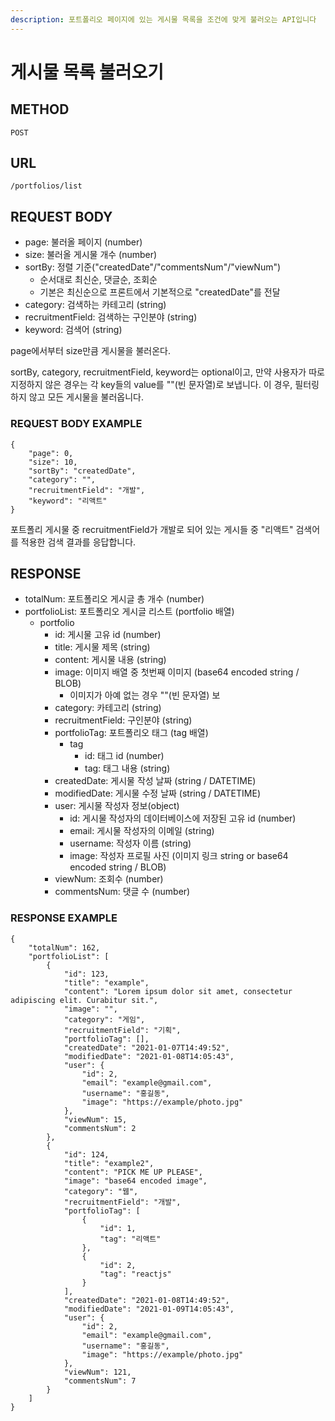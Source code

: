 ```yaml
---
description: 포트폴리오 페이지에 있는 게시물 목록을 조건에 맞게 불러오는 API입니다
---
```


# 게시물 목록 불러오기

## METHOD

```text
POST
```

## URL

```text
/portfolios/list
```

## REQUEST BODY

* page: 불러올 페이지 \(number\)
* size: 불러올 게시물 개수 \(number\)
* sortBy: 정렬 기준\("createdDate"/"commentsNum"/"viewNum"\)
  * 순서대로 최신순, 댓글순, 조회순
  * 기본은 최신순으로 프론트에서 기본적으로 "createdDate"를 전달
* category: 검색하는 카테고리 \(string\) 
* recruitmentField: 검색하는 구인분야 \(string\)
* keyword: 검색어 \(string\)

page에서부터 size만큼 게시물을 불러온다.

sortBy, category, recruitmentField, keyword는 optional이고, 만약 사용자가 따로 지정하지 않은 경우는 각 key들의 value를 ""\(빈 문자열\)로 보냅니다. 이 경우, 필터링하지 않고 모든 게시물을 불러옵니다.   

### REQUEST BODY EXAMPLE

```markup
{
    "page": 0,
    "size": 10,
    "sortBy": "createdDate",
    "category": "",
    "recruitmentField": "개발",
    "keyword": "리액트"
}
```

포트폴리 게시물 중 recruitmentField가 개발로 되어 있는 게시들 중 "리액트" 검색어를 적용한 검색 결과를 응답합니다. 

## RESPONSE

* totalNum: 포트폴리오 게시글 총 개수 \(number\)
* portfolioList: 포트폴리오 게시글 리스트 \(portfolio 배열\)
  * portfolio
    * id: 게시물 고유 id \(number\)
    * title: 게시물 제목 \(string\)
    * content: 게시물 내용 \(string\)
    * image: 이미지 배열 중 첫번째 이미지 \(base64 encoded string / BLOB\)
      * 이미지가 아예 없는 경우 ""\(빈 문자열\) 보
    * category: 카테고리 \(string\) 
    * recruitmentField: 구인분야 \(string\)
    * portfolioTag: 포트폴리오 태그 \(tag 배열\)
      * tag
        * id: 태그 id \(number\)
        * tag: 태그 내용 \(string\)
    * createdDate: 게시물 작성 날짜 \(string / DATETIME\)
    * modifiedDate: 게시물 수정 날짜 \(string / DATETIME\)
    * user: 게시물 작성자 정보\(object\)
      * id: 게시물 작성자의 데이터베이스에 저장된 고유 id \(number\)
      * email: 게시물 작성자의 이메일 \(string\)
      * username: 작성자 이름 \(string\)
      * image: 작성자 프로필 사진 \(이미지 링크 string or base64 encoded string / BLOB\)
    * viewNum: 조회수 \(number\)
    * commentsNum: 댓글 수 \(number\)

### RESPONSE EXAMPLE

```markup
{
    "totalNum": 162,
    "portfolioList": [
        {
            "id": 123,
            "title": "example",
            "content": "Lorem ipsum dolor sit amet, consectetur adipiscing elit. Curabitur sit.",
            "image": "",
            "category": "게임",
            "recruitmentField": "기획",
            "portfolioTag": [],
            "createdDate": "2021-01-07T14:49:52",
            "modifiedDate": "2021-01-08T14:05:43",
            "user": {
                "id": 2,
                "email": "example@gmail.com",
                "username": "홍길동",
                "image": "https://example/photo.jpg"
            },
            "viewNum": 15,
            "commentsNum": 2
        },
        {
            "id": 124,
            "title": "example2",
            "content": "PICK ME UP PLEASE",
            "image": "base64 encoded image",
            "category": "웹",
            "recruitmentField": "개발",
            "portfolioTag": [
                {
                    "id": 1,
                    "tag": "리액트"
                },
                {
                    "id": 2,
                    "tag": "reactjs"
                }
            ],
            "createdDate": "2021-01-08T14:49:52",
            "modifiedDate": "2021-01-09T14:05:43",
            "user": {
                "id": 2,
                "email": "example@gmail.com",
                "username": "홍길동",
                "image": "https://example/photo.jpg"
            },
            "viewNum": 121,
            "commentsNum": 7
        }
    ]
}
```





